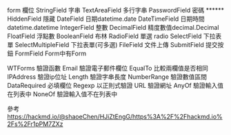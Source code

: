 form 欄位
StringField	    字串
TextAreaField	多行字串
PasswordField	密碼 ******
HiddenField	    隱藏
DateField	    日期datetime.date
DateTimeField	日期時間datetime.datetime
IntegerField	整數
DecimalField	精度數值decimal.Decimal
FloatField	    浮點數
BooleanField	布林
RadioField	    單選 radio
SelectField	    下拉表單
SelectMultipleField	下拉表單(可多選)
FileField	    文件上傳
SubmitField	    提交按鈕
FormField	    Form中有Form

WTForms 驗證函數
Email	        驗證電子郵件欄位
EqualTo         比較兩欄值是否相同
IPAddress       驗證ip位址
Length	        驗證字串長度
NumberRange	    驗證數值區間
DataRequired    必填欄位
Regexp          以正則式驗證
URL	            驗證網址
AnyOf	        驗證輸入值在列表中
NoneOf	        驗證輸入值不在列表中

參考
https://hackmd.io/@shaoeChen/HJiZtEngG/https%3A%2F%2Fhackmd.io%2Fs%2Fr1pPM7ZXz